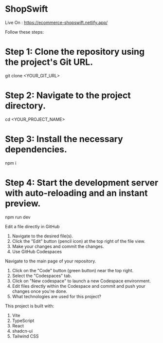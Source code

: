 # ShopSwift

Live On : https://ecommerce-shopswift.netlify.app/

Follow these steps:

# Step 1: Clone the repository using the project's Git URL.
git clone <YOUR_GIT_URL>

# Step 2: Navigate to the project directory.
cd <YOUR_PROJECT_NAME>

# Step 3: Install the necessary dependencies.
npm i

# Step 4: Start the development server with auto-reloading and an instant preview.
npm run dev

Edit a file directly in GitHub

   1. Navigate to the desired file(s).
   2. Click the "Edit" button (pencil icon) at the top right of the file view.
   3. Make your changes and commit the changes.
   4. Use GitHub Codespaces

Navigate to the main page of your repository.

  1. Click on the "Code" button (green button) near the top right.
  2. Select the "Codespaces" tab.
  3. Click on "New codespace" to launch a new Codespace environment.
  4. Edit files directly within the Codespace and commit and push your changes once you're done.
  5. What technologies are used for this project?

This project is built with:

  1. Vite
  2. TypeScript
  3. React
  4. shadcn-ui
  5. Tailwind CSS
